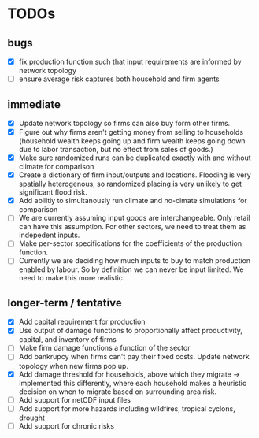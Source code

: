 # TODOs

## bugs
- [x] fix production function such that input requirements are informed by network topology 
- [ ] ensure average risk captures both household and firm agents

## immediate 
- [x] Update network topology so firms can also buy form other firms. 
- [x] Figure out why firms aren't getting money from selling to households (household wealth keeps going up and firm wealth keeps going down due to labor transaction, but no effect from sales of goods.)
- [x] Make sure randomized runs can be duplicated exactly with and without climate for comparison
- [x] Create a dictionary of firm input/outputs and locations. Flooding is very spatially heterogenous, so randomized placing is very unlikely to get significant flood risk. 
- [x] Add abilitiy to simultanously run climate and no-cimate simulations for comparison
- [ ] We are currently assuming input goods are interchangeable. Only retail can have this assumption. For other sectors, we need to treat them as indepedent inputs. 
- [ ] Make per-sector specifications for the coefficients of the production function.
- [ ] Currently we are deciding how much inputs to buy to match production enabled by labour. So by definition we can never be input limited. We need to make this more realistic.

## longer-term / tentative
- [x] Add capital requirement for production
- [x] Use output of damage functions to proportionally affect productivity, capital, and inventory of firms 
- [ ] Make firm damage functions a function of the sector
- [ ] Add bankrupcy when firms can't pay their fixed costs. Update network topology when new firms pop up.
- [x] Add damage threshold for households, above which they migrate -> implemented this differently, where each household makes a heuristic decision on when to migrate based on surrounding area risk.
- [ ] Add support for netCDF input files
- [ ] Add support for more hazards including wildfires, tropical cyclons, drought
- [ ] Add support for chronic risks